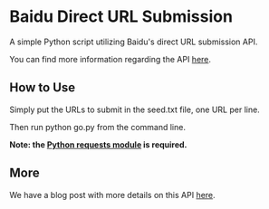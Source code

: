 # Baidu Direct URL Submission

A simple Python script utilizing Baidu's direct URL submission API.

You can find more information regarding the API [here](http://zhanzhang.baidu.com/college/courseinfo?id=267&page=2#h2_article_title14).

## How to Use

Simply put the URLs to submit in the seed.txt file, one URL per line.

Then run python go.py from the command line.

**Note: the [Python requests module](http://docs.python-requests.org/en/latest/) is required.**

## More

We have a blog post with more details on this API [here](https://chineseseoshifu.com/blog/submit-urls-to-baidu-in-style.html).